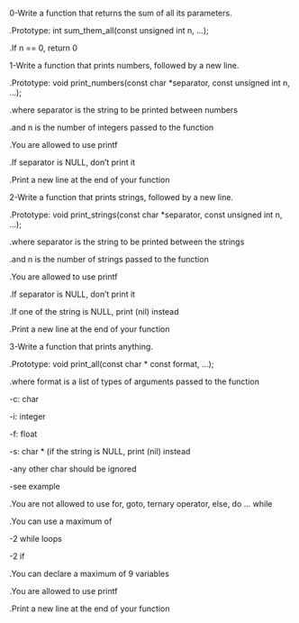 0-Write a function that returns the sum of all its parameters.

.Prototype: int sum_them_all(const unsigned int n, ...);

.If n == 0, return 0

1-Write a function that prints numbers, followed by a new line.

.Prototype: void print_numbers(const char *separator, const unsigned int n, ...);

.where separator is the string to be printed between numbers

.and n is the number of integers passed to the function

.You are allowed to use printf

.If separator is NULL, don’t print it

.Print a new line at the end of your function

2-Write a function that prints strings, followed by a new line.

.Prototype: void print_strings(const char *separator, const unsigned int n, ...);

.where separator is the string to be printed between the strings

.and n is the number of strings passed to the function

.You are allowed to use printf

.If separator is NULL, don’t print it

.If one of the string is NULL, print (nil) instead

.Print a new line at the end of your function

3-Write a function that prints anything.

.Prototype: void print_all(const char * const format, ...);

.where format is a list of types of arguments passed to the function

-c: char

-i: integer

-f: float

-s: char * (if the string is NULL, print (nil) instead

-any other char should be ignored

-see example

.You are not allowed to use for, goto, ternary operator, else, do ... while

.You can use a maximum of

-2 while loops

-2 if

.You can declare a maximum of 9 variables

.You are allowed to use printf

.Print a new line at the end of your function
